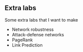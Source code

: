 ## Extra labs

Some extra labs that I want to make
- Network robustness
- Attack-defense networks
- PageRank
- Link Prediction
